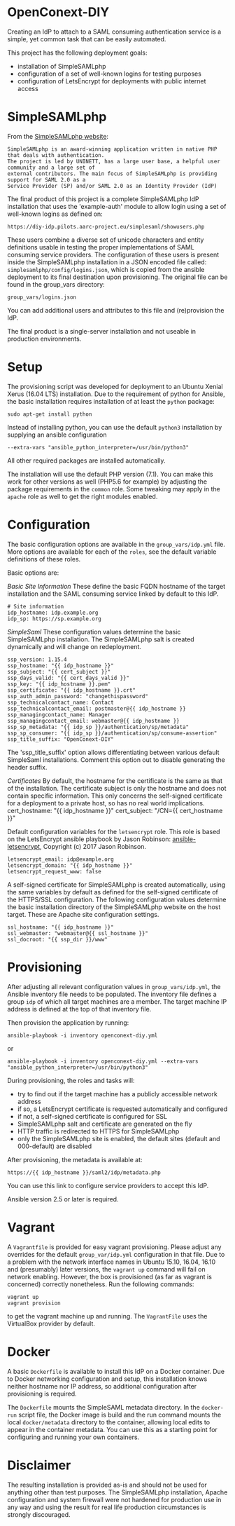 # OpenConext-DIY
Creating an IdP to attach to a SAML consuming authentication service is a simple, yet
common task that can be easily automated.

This project has the following deployment goals:
- installation of SimpleSAMLphp
- configuration of a set of well-known logins for testing purposes
- configuration of LetsEncrypt for deployments with public internet access


SimpleSAMLphp
=============
From the [SimpleSAMLphp website](https://simplesamlphp.org/):

    SimpleSAMLphp is an award-winning application written in native PHP that deals with authentication.
    The project is led by UNINETT, has a large user base, a helpful user community and a large set of
    external contributors. The main focus of SimpleSAMLphp is providing support for SAML 2.0 as a
    Service Provider (SP) and/or SAML 2.0 as an Identity Provider (IdP)

The final product of this project is a complete SimpleSAMLphp IdP installation that uses the
'example-auth' module to allow login using a set of well-known logins as defined on:

    https://diy-idp.pilots.aarc-project.eu/simplesaml/showusers.php

These users combine a diverse set of unicode characters and entity definitions usable in testing the
proper implementations of SAML consuming service providers. The configuration of these users is
present inside the SimpleSAMLphp installation in a JSON encoded file called: `simplesamlphp/config/logins.json`,
which is copied from the ansible deployment to its final destination upon provisioning.
The original file can be found in the group_vars directory:

    group_vars/logins.json
    
You can add additional users and attributes to this file and (re)provision the IdP.

The final product is a single-server installation and not useable in production environments.

Setup
=====
The provisioning script was developed for deployment to an Ubuntu Xenial Xerus (16.04 LTS)
installation. Due to the requirement of python for Ansible, the basic installation requires
installation of at least the `python` package:

    sudo apt-get install python
    
Instead of installing python, you can use the default `python3` installation by supplying an
ansible configuration

    --extra-vars "ansible_python_interpreter=/usr/bin/python3"


All other required packages are installed automatically.

The installation will use the default PHP version (7.1). You can make this work for other versions
as well (PHP5.6 for example) by adjusting the package requirements in the `common` role. Some tweaking
may apply in the `apache` role as well to get the right modules enabled.

Configuration
=============
The basic configuration options are available in the `group_vars/idp.yml` file. More options are
available for each of the `roles`, see the default variable definitions of these roles.

Basic options are:

*Basic Site Information*
These define the basic FQDN hostname of the target installation and the SAML consuming service linked
by default to this IdP.

    # Site information
    idp_hostname: idp.example.org
    idp_sp: https://sp.example.org


*SimpleSaml*
These configuration values determine the basic SimpleSAMLphp installation. The SimpleSAMLphp salt is created
dynamically and will change on redeployment.

    ssp_version: 1.15.4
    ssp_hostname: "{{ idp_hostname }}"
    ssp_subject: "{{ cert_subject }}"
    ssp_days_valid: "{{ cert_days_valid }}"
    ssp_key: "{{ idp_hostname }}.pem"
    ssp_certificate: "{{ idp_hostname }}.crt"
    ssp_auth_admin_password: "changethispassword"
    ssp_technicalcontact_name: Contact
    ssp_technicalcontact_email: postmaster@{{ idp_hostname }}
    ssp_managingcontact_name: Manager
    ssp_managingcontact_email: webmaster@{{ idp_hostname }}
    ssp_sp_metadata: "{{ idp_sp }}/authentication/sp/metadata"
    ssp_sp_consumer: "{{ idp_sp }}/authentication/sp/consume-assertion"
    ssp_title_suffix: "OpenConext-DIY"
    
The 'ssp_title_suffix' option allows differentiating between various default SimpleSaml installations. Comment
this option out to disable generating the header suffix.

*Certificates*
By default, the hostname for the certificate is the same as that of the installation. The certificate subject
is only the hostname and does not contain specific information. This only concerns the self-signed certificate
for a deployment to a private host, so has no real world implications.
    cert_hostname: "{{ idp_hostname }}"
    cert_subject: "/CN={{ cert_hostname }}"


Default configuration variables for the `letsencrypt` role. This role is based on the LetsEncrypt ansible
playbook by Jason Robinson: [ansible-letsencrypt](https://github.com/jaywink/ansible-letsencrypt),
Copyright (c) 2017 Jason Robinson.

    letsencrypt_email: idp@example.org
    letsencrypt_domain: "{{ idp_hostname }}"
    letsencrypt_request_www: false

A self-signed certificate for SimpleSAMLphp is created automatically, using the same variables by default as
defined for the self-signed certificate of the HTTPS/SSL configuration.
The following configuration values determine the basic installation directory of the SimpleSAMLphp website on
the host target. These are Apache site configuration settings.

    ssl_hostname: "{{ idp_hostname }}"
    ssl_webmaster: "webmaster@{{ ssl_hostname }}"
    ssl_docroot: "{{ ssp_dir }}/www"


Provisioning
============
After adjusting all relevant configuration values in `group_vars/idp.yml`, the Ansible inventory file needs to
be populated. The inventory file defines a group `idp` of which all target machines are a member. The target
machine IP address is defined at the top of that inventory file.

Then provision the application by running:

    ansible-playbook -i inventory openconext-diy.yml

or

    ansible-playbook -i inventory openconext-diy.yml --extra-vars "ansible_python_interpreter=/usr/bin/python3"

During provisioning, the roles and tasks will:

- try to find out if the target machine has a publicly accessible network address
- if so, a LetsEncrypt certificate is requested automatically and configured
- if not, a self-signed certificate is configured for SSL
- SimpleSAMLphp salt and certificate are generated on the fly
- HTTP traffic is redirected to HTTPS for SimpleSAMLphp
- only the SimpleSAMLphp site is enabled, the default sites (default and 000-default) are disabled

After provisioning, the metadata is available at:

    https://{{ idp_hostname }}/saml2/idp/metadata.php

You can use this link to configure service providers to accept this IdP.

Ansible version 2.5 or later is required.

Vagrant
=======
A `Vagrantfile` is provided for easy vagrant provisioning. Please adjust any overrides for the default
`group_var/idp.yml` configuration in that file. Due to a problem with the network interface
names in Ubuntu 15.10, 16.04, 16.10 and (presumably) later versions, the `vagrant up` command will fail
on network enabling. However, the box is provisioned (as far as vagrant is concerned) correctly
nonetheless. Run the following commands:

    vagrant up
    vagrant provision

to get the vagrant machine up and running. The `VagrantFile` uses the VirtualBox provider by default.

Docker
======
A basic `Dockerfile` is available to install this IdP on a Docker container. Due to Docker networking
configuration and setup, this installation knows neither hostname nor IP address, so additional 
configuration after provisioning is required. 

The `Dockerfile` mounts the SimpleSAML metadata directory. In the `docker-run` script file, the Docker
image is build and the run command mounts the local `docker/metadata` directory to the container,
allowing local edits to appear in the container metadata. You can use this as a starting point for
configuring and running your own containers. 

Disclaimer
==========
The resulting installation is provided as-is and should not be used for anything other than test purposes.
The SimpleSAMLphp installation, Apache configuration and system firewall were not hardened for production
use in any way and using the result for real life production circumstances is strongly discouraged.
